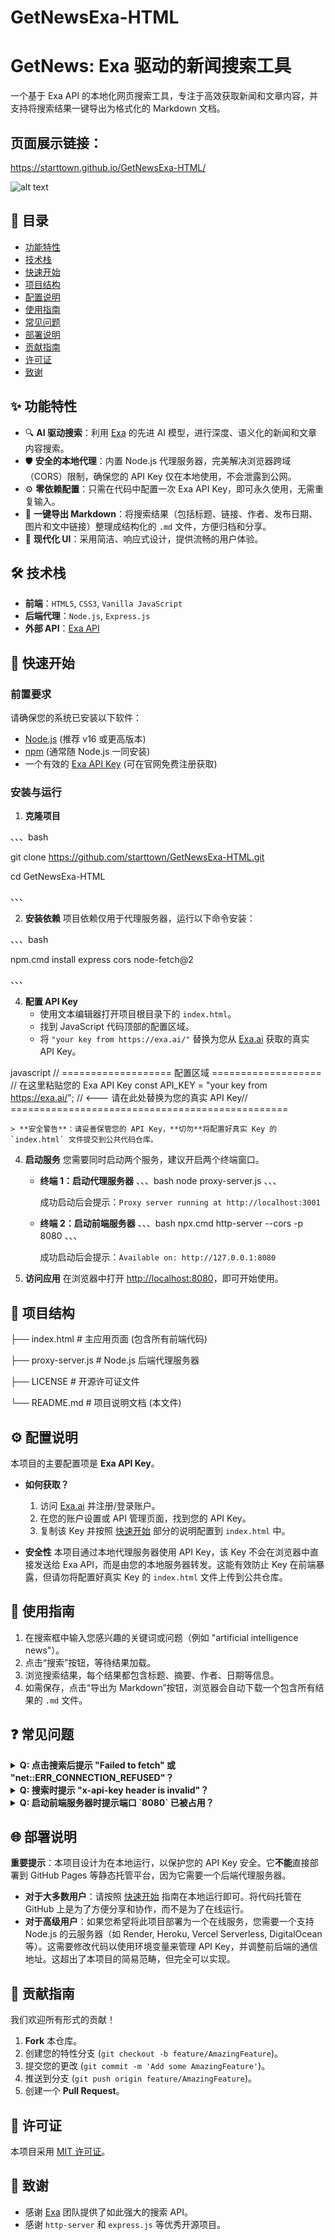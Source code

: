 # GetNewsExa-HTML

# GetNews: Exa 驱动的新闻搜索工具

一个基于 Exa API 的本地化网页搜索工具，专注于高效获取新闻和文章内容，并支持将搜索结果一键导出为格式化的 Markdown 文档。

## 页面展示链接：

https://starttown.github.io/GetNewsExa-HTML/

![alt text](image.png)

## 📖 目录

- [功能特性](#-功能特性)
- [技术栈](#-技术栈)
- [快速开始](#-快速开始)
- [项目结构](#-项目结构)
- [配置说明](#-配置说明)
- [使用指南](#-使用指南)
- [常见问题](#-常见问题)
- [部署说明](#-部署说明)
- [贡献指南](#-贡献指南)
- [许可证](#-许可证)
- [致谢](#-致谢)

## ✨ 功能特性

- 🔍 **AI 驱动搜索**：利用 [Exa](https://exa.ai) 的先进 AI 模型，进行深度、语义化的新闻和文章内容搜索。
- 🛡️ **安全的本地代理**：内置 Node.js 代理服务器，完美解决浏览器跨域（CORS）限制，确保您的 API Key 仅在本地使用，不会泄露到公网。
- ⚙️ **零依赖配置**：只需在代码中配置一次 Exa API Key，即可永久使用，无需重复输入。
- 📄 **一键导出 Markdown**：将搜索结果（包括标题、链接、作者、发布日期、图片和文中链接）整理成结构化的 `.md` 文件，方便归档和分享。
- 🎨 **现代化 UI**：采用简洁、响应式设计，提供流畅的用户体验。

## 🛠️ 技术栈

- **前端**：`HTML5`, `CSS3`, `Vanilla JavaScript`
- **后端代理**：`Node.js`, `Express.js`
- **外部 API**：[Exa API](https://exa.ai)

## 🚀 快速开始

### 前置要求

请确保您的系统已安装以下软件：

- [Node.js](https://nodejs.org/) (推荐 v16 或更高版本)
- [npm](https://www.npmjs.com/) (通常随 Node.js 一同安装)
- 一个有效的 [Exa API Key](https://exa.ai) (可在官网免费注册获取)

### 安装与运行

1.  **克隆项目**
   
、、、bash

git clone https://github.com/starttown/GetNewsExa-HTML.git

cd GetNewsExa-HTML

、、、



2.  **安装依赖**
    项目依赖仅用于代理服务器，运行以下命令安装：
	
、、、bash

npm.cmd install express cors node-fetch@2

、、、



4.  **配置 API Key**
    - 使用文本编辑器打开项目根目录下的 `index.html`。
    - 找到 JavaScript 代码顶部的配置区域。
    - 将 `"your key from https://exa.ai/"` 替换为您从 [Exa.ai](https://exa.ai) 获取的真实 API Key。

javascript
// =================== 配置区域 ===================
// 在这里粘贴您的 Exa API Key
const API_KEY = "your key from https://exa.ai/"; // <--- 请在此处替换为您的真实 API Key// ================================================


    > **安全警告**：请妥善保管您的 API Key，**切勿**将配置好真实 Key 的 `index.html` 文件提交到公共代码仓库。

4.  **启动服务**
    您需要同时启动两个服务，建议开启两个终端窗口。

    - **终端 1：启动代理服务器**
、、、bash
node proxy-server.js
、、、


        成功启动后会提示：`Proxy server running at http://localhost:3001`


    - **终端 2：启动前端服务器**
、、、bash
npx.cmd http-server --cors -p 8080
、、、


        成功启动后会提示：`Available on: http://127.0.0.1:8080`

5.  **访问应用**
    在浏览器中打开 [http://localhost:8080](http://localhost:8080)，即可开始使用。

## 📁 项目结构


├── index.html # 主应用页面 (包含所有前端代码)

├── proxy-server.js # Node.js 后端代理服务器

├── LICENSE # 开源许可证文件

└── README.md # 项目说明文档 (本文件)



## ⚙️ 配置说明

本项目的主要配置项是 **Exa API Key**。

- **如何获取？**
  1. 访问 [Exa.ai](https://exa.ai) 并注册/登录账户。
  2. 在您的账户设置或 API 管理页面，找到您的 API Key。
  3. 复制该 Key 并按照 [快速开始](#-快速开始) 部分的说明配置到 `index.html` 中。

- **安全性**
  本项目通过本地代理服务器使用 API Key，该 Key 不会在浏览器中直接发送给 Exa API，而是由您的本地服务器转发。这能有效防止 Key 在前端暴露，但请勿将配置好真实 Key 的 `index.html` 文件上传到公共仓库。

## 📖 使用指南

1.  在搜索框中输入您感兴趣的关键词或问题（例如 "artificial intelligence news"）。
2.  点击“搜索”按钮，等待结果加载。
3.  浏览搜索结果，每个结果都包含标题、摘要、作者、日期等信息。
4.  如需保存，点击“导出为 Markdown”按钮，浏览器会自动下载一个包含所有结果的 `.md` 文件。

## ❓ 常见问题

<details>
<summary><strong>Q: 点击搜索后提示 "Failed to fetch" 或 "net::ERR_CONNECTION_REFUSED"？</strong></summary>

**A:** 这通常意味着您的代理服务器没有运行。请检查：
1. 是否在另一个终端窗口中运行了 `node proxy-server.js`。
2. 代理服务器是否提示 `Proxy server running at http://localhost:3001`。
3. 确保没有关闭运行代理服务器的终端窗口。
</details>

<details>
<summary><strong>Q: 搜索时提示 "x-api-key header is invalid"？</strong></summary>

**A:** 这表示您的 API Key 无效。请检查：
1. 您在 `index.html` 中配置的 Key 是否是正确的 Exa API Key。
2. Key 是否已过期或被禁用。
3. 复制时是否有多余的空格或换行符。
</details>

<details>
<summary><strong>Q: 启动前端服务器时提示端口 `8080` 已被占用？</strong></summary>

**A:** 这表示您的电脑上已有其他程序在使用 8080 端口。您可以：
1. 关闭占用该端口的程序。
2. 或者使用另一个端口，例如：`npx.cmd http-server --cors -p 8081`，然后在浏览器中访问 `http://localhost:8081`。
</details>

## 🌐 部署说明

**重要提示**：本项目设计为在本地运行，以保护您的 API Key 安全。它**不能**直接部署到 GitHub Pages 等静态托管平台，因为它需要一个后端代理服务器。

- **对于大多数用户**：请按照 [快速开始](#-快速开始) 指南在本地运行即可。将代码托管在 GitHub 上是为了方便分享和协作，而不是为了在线运行。
- **对于高级用户**：如果您希望将此项目部署为一个在线服务，您需要一个支持 Node.js 的云服务器（如 Render, Heroku, Vercel Serverless, DigitalOcean 等）。这需要修改代码以使用环境变量来管理 API Key，并调整前后端的通信地址。这超出了本项目的简易范畴，但完全可以实现。

## 🤝 贡献指南

我们欢迎所有形式的贡献！

1.  **Fork** 本仓库。
2.  创建您的特性分支 (`git checkout -b feature/AmazingFeature`)。
3.  提交您的更改 (`git commit -m 'Add some AmazingFeature'`)。
4.  推送到分支 (`git push origin feature/AmazingFeature`)。
5.  创建一个 **Pull Request**。

## 📄 许可证

本项目采用 [MIT 许可证](LICENSE)。

## 🙏 致谢

- 感谢 [Exa](https://exa.ai) 团队提供了如此强大的搜索 API。
- 感谢 `http-server` 和 `express.js` 等优秀开源项目。
